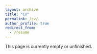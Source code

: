 ```yaml
---
layout: archive
title: "CV"
permalink: /cv/
author_profile: true
redirect_from:
  - /resume
---
```


This page is currently empty or unfinished.
